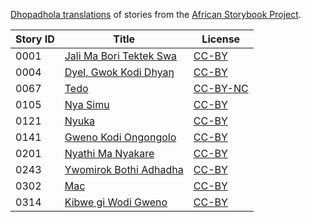 [Dhopadhola translations](http://my.africanstorybook.org/language/dhopadhola) of stories from the [African Storybook Project](http://my.africanstorybook.org).

Story ID | Title | License
-------- | ----- | -------
0001 | [Jali Ma Bori Tektek Swa](http://africanstorybook.org/reader.php?id=20665&d=0&a=1) | [CC-BY](https://creativecommons.org/licenses/by/4.0/)
0004 | [Dyel, Gwok Kodi Dhyaŋ](http://africanstorybook.org/reader.php?id=16481&d=0&a=1) | [CC-BY](https://creativecommons.org/licenses/by/3.0/)
0067 | [Tedo](http://africanstorybook.org/reader.php?id=19484&d=0&a=1) | [CC-BY-NC](https://creativecommons.org/licenses/by-nc/3.0/)
0105 | [Nya Simu](http://africanstorybook.org/stories/nya-simu) | [CC-BY](https://creativecommons.org/licenses/by/4.0/)
0121 | [Nyuka](http://africanstorybook.org/stories/nyuka) | [CC-BY](https://creativecommons.org/licenses/by/3.0/)
0141 | [Gweno Kodi Ongongolo](http://africanstorybook.org/reader.php?id=20822&d=0&a=1) | [CC-BY](https://creativecommons.org/licenses/by/3.0/)
0201 | [Nyathi Ma Nyakare](http://africanstorybook.org/reader.php?id=19993&d=0&a=1) | [CC-BY](https://creativecommons.org/licenses/by/4.0/)
0243 | [Ywomirok  Bothi  Adhadha](http://africanstorybook.org/reader.php?id=15758&d=0&a=1) | [CC-BY](https://creativecommons.org/licenses/by/4.0/)
0302 | [Mac](http://africanstorybook.org/reader.php?id=19481&d=0&a=1) | [CC-BY](https://creativecommons.org/licenses/by/3.0/)
0314 | [Kibwe gi Wodi Gweno](http://africanstorybook.org/stories/kibwe-gi-wodi-gweno) | [CC-BY](https://creativecommons.org/licenses/by/4.0/)
